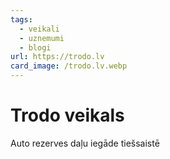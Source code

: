 ```yaml
---
tags:
  - veikali
  - uznemumi
  - blogi
url: https://trodo.lv
card_image: /trodo.lv.webp
---
```


# Trodo veikals

Auto rezerves daļu iegāde tiešsaistē
